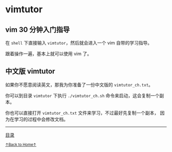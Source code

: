 # vimtutor

## vim 30 分钟入门指导

在 `shell` 下直接输入 `vimtutor`，然后就会进入一个 vim 自带的学习指导。

跟着操作一遍，基本上就可以使用 vim 了。

## 中文版 vimtutor

如果你不愿意阅读英文，那我为你准备了一份中文版的 `vimtutor_ch.txt`。

你可以到目录 `vimtutor` 下执行 `./vimtutor_ch.sh` 命令来启动，这会复制一个副本。

你也可以直接打开 `vimtutor_ch.txt` 文件来学习，不过最好先复制一个副本，
因为在学习的过程中会修改文档。

* * *

[目录](README.md)

<a href='https://github.com/MDGSF/MyVim'><small>↑Back to Home↑</small></a>

